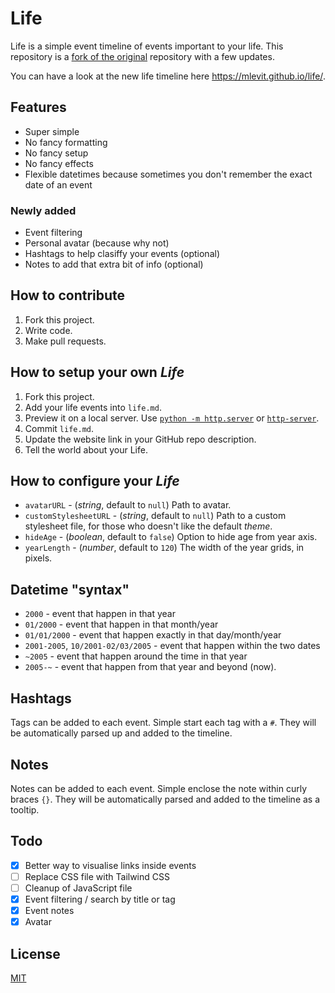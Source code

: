 # Life

Life is a simple event timeline of events important to your life. This repository is a [fork of the original](https://github.com/cheeaun/life) repository with a few updates.

You can have a look at the new life timeline here https://mlevit.github.io/life/.

## Features

- Super simple
- No fancy formatting
- No fancy setup
- No fancy effects
- Flexible datetimes because sometimes you don't remember the exact date of an event

### Newly added

- Event filtering
- Personal avatar (because why not)
- Hashtags to help clasiffy your events (optional)
- Notes to add that extra bit of info (optional)

## How to contribute

1. Fork this project.
2. Write code.
3. Make pull requests.

## How to setup your own _Life_

1. Fork this project.
2. Add your life events into `life.md`.
3. Preview it on a local server. Use [`python -m http.server`](https://docs.python.org/3/library/http.server.html) or [`http-server`](https://github.com/nodeapps/http-server).
4. Commit `life.md`.
5. Update the website link in your GitHub repo description.
6. Tell the world about your Life.

## How to configure your _Life_

- `avatarURL` - (_string_, default to `null`) Path to avatar.
- `customStylesheetURL` - (_string_, default to `null`) Path to a custom stylesheet file, for those who doesn't like the default _theme_.
- `hideAge` - (_boolean_, default to `false`) Option to hide age from year axis.
- `yearLength` - (_number_, default to `120`) The width of the year grids, in pixels.

## Datetime "syntax"

- `2000` - event that happen in that year
- `01/2000` - event that happen in that month/year
- `01/01/2000` - event that happen exactly in that day/month/year
- `2001-2005`, `10/2001-02/03/2005` - event that happen within the two dates
- `~2005` - event that happen around the time in that year
- `2005-~` - event that happen from that year and beyond (now).

## Hashtags

Tags can be added to each event. Simple start each tag with a `#`. They will be automatically parsed up and added to the timeline.

## Notes

Notes can be added to each event. Simple enclose the note within curly braces `{}`. They will be automatically parsed and added to the timeline as a tooltip.

## Todo

- [x] Better way to visualise links inside events
- [ ] Replace CSS file with Tailwind CSS
- [ ] Cleanup of JavaScript file
- [x] Event filtering / search by title or tag
- [x] Event notes
- [x] Avatar

## License

[MIT](https://opensource.org/licenses/MIT)
